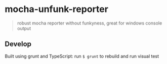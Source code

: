# mocha-unfunk-reporter

> robust mocha reporter without funkyness, great for windows console output

## Develop

Built using grunt and TypeScript: run `$ grunt` to rebuild and run visual test
